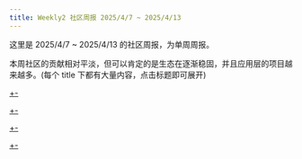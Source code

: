 ```yaml
---
title: Weekly2 社区周报 2025/4/7 ~ 2025/4/13
---
```


这里是 2025/4/7 ~ 2025/4/13 的社区周报，为单周周报。

本周社区的贡献相对平淡，但可以肯定的是生态在逐渐稳固，并且应用层的项目越来越多。(每个 title 下都有大量内容，点击标题即可展开)

[+-](/weekly/weekly2/official.md#:embed)

[+-](/weekly/weekly2/projects.md#:embed)

[+-](/weekly/weekly2/packages.md#:embed)

[+-](/weekly/weekly2/community.md#:embed)